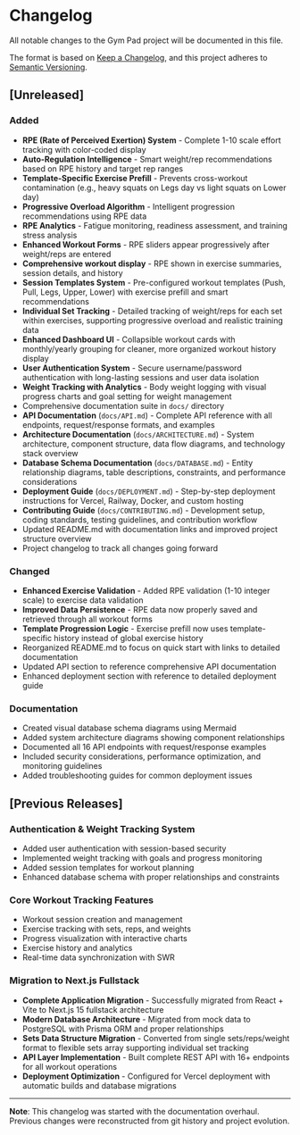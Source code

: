 # Changelog

All notable changes to the Gym Pad project will be documented in this file.

The format is based on [Keep a Changelog](https://keepachangelog.com/en/1.0.0/),
and this project adheres to [Semantic Versioning](https://semver.org/spec/v2.0.0.html).

## [Unreleased]

### Added

- **RPE (Rate of Perceived Exertion) System** - Complete 1-10 scale effort tracking with color-coded display
- **Auto-Regulation Intelligence** - Smart weight/rep recommendations based on RPE history and target rep ranges
- **Template-Specific Exercise Prefill** - Prevents cross-workout contamination (e.g., heavy squats on Legs day vs light squats on Lower day)
- **Progressive Overload Algorithm** - Intelligent progression recommendations using RPE data
- **RPE Analytics** - Fatigue monitoring, readiness assessment, and training stress analysis
- **Enhanced Workout Forms** - RPE sliders appear progressively after weight/reps are entered
- **Comprehensive workout display** - RPE shown in exercise summaries, session details, and history
- **Session Templates System** - Pre-configured workout templates (Push, Pull, Legs, Upper, Lower) with exercise prefill and smart recommendations
- **Individual Set Tracking** - Detailed tracking of weight/reps for each set within exercises, supporting progressive overload and realistic training data
- **Enhanced Dashboard UI** - Collapsible workout cards with monthly/yearly grouping for cleaner, more organized workout history display
- **User Authentication System** - Secure username/password authentication with long-lasting sessions and user data isolation
- **Weight Tracking with Analytics** - Body weight logging with visual progress charts and goal setting for weight management
- Comprehensive documentation suite in `docs/` directory
- **API Documentation** (`docs/API.md`) - Complete API reference with all endpoints, request/response formats, and examples
- **Architecture Documentation** (`docs/ARCHITECTURE.md`) - System architecture, component structure, data flow diagrams, and technology stack overview
- **Database Schema Documentation** (`docs/DATABASE.md`) - Entity relationship diagrams, table descriptions, constraints, and performance considerations
- **Deployment Guide** (`docs/DEPLOYMENT.md`) - Step-by-step deployment instructions for Vercel, Railway, Docker, and custom hosting
- **Contributing Guide** (`docs/CONTRIBUTING.md`) - Development setup, coding standards, testing guidelines, and contribution workflow
- Updated README.md with documentation links and improved project structure overview
- Project changelog to track all changes going forward

### Changed

- **Enhanced Exercise Validation** - Added RPE validation (1-10 integer scale) to exercise data validation
- **Improved Data Persistence** - RPE data now properly saved and retrieved through all workout forms
- **Template Progression Logic** - Exercise prefill now uses template-specific history instead of global exercise history
- Reorganized README.md to focus on quick start with links to detailed documentation
- Updated API section to reference comprehensive API documentation
- Enhanced deployment section with reference to detailed deployment guide

### Documentation

- Created visual database schema diagrams using Mermaid
- Added system architecture diagrams showing component relationships
- Documented all 16 API endpoints with request/response examples
- Included security considerations, performance optimization, and monitoring guidelines
- Added troubleshooting guides for common deployment issues

## [Previous Releases]

### Authentication & Weight Tracking System

- Added user authentication with session-based security
- Implemented weight tracking with goals and progress monitoring
- Added session templates for workout planning
- Enhanced database schema with proper relationships and constraints

### Core Workout Tracking Features

- Workout session creation and management
- Exercise tracking with sets, reps, and weights
- Progress visualization with interactive charts
- Exercise history and analytics
- Real-time data synchronization with SWR

### Migration to Next.js Fullstack

- **Complete Application Migration** - Successfully migrated from React + Vite to Next.js 15 fullstack architecture
- **Modern Database Architecture** - Migrated from mock data to PostgreSQL with Prisma ORM and proper relationships
- **Sets Data Structure Migration** - Converted from single sets/reps/weight format to flexible sets array supporting individual set tracking
- **API Layer Implementation** - Built complete REST API with 16+ endpoints for all workout operations
- **Deployment Optimization** - Configured for Vercel deployment with automatic builds and database migrations

---

**Note**: This changelog was started with the documentation overhaul. Previous changes were reconstructed from git history and project evolution.
